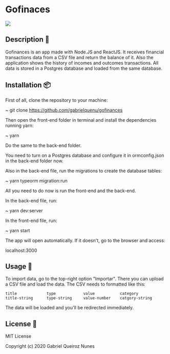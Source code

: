 # Gofinaces

  ![](gofinances.gif)

## Description 📄

  Gofinances is an app made with Node.JS and ReactJS. It receives financial transactions data from a CSV file and return the    balance of it. Also the application shows the history of incomes and outcomes transactions. All data is stored in a Postgres database and loaded from the same database. 
  
## Installation 📦

  First of all, clone the repository to your machine:
  
  ~ git clone https://github.com/gabrielquenu/gofinances
  
  Then open the front-end folder in terminal and install the dependencies running yarn:
  
  ~ yarn
  
  Do the same to the back-end folder.
  
  You need to turn on a Postgres database and configure it in ormconfig.json in the back-end folder now. 
  
  Also in the back-end file, run the migrations to create the database tables:
  
  ~ yarn typeorm migration:run
  
  All you need to do now is run the front-end and the back-end.
  
  In the back-end file, run:
  
  ~ yarn dev:server
  
  In the front-end file, run:
  
  ~ yarn start
  
  The app will open automatically. If it doesn't, go to the browser and access:
  
  localhost:3000
  
## Usage 🔧
  
  To import data, go to the top-right option "Importar". There you can upload a CSV file and load the data. The CSV needs to formatted like this: 
    
    title             type            value           category
    title-string      type-string     value-number    catgory-string    
 
The data will be loaded and you'll be redirected immediately. 
    
## License 📝

   MIT License

   Copyright (c) 2020 Gabriel Queiroz Nunes
  

  
  
  
  
  
  
